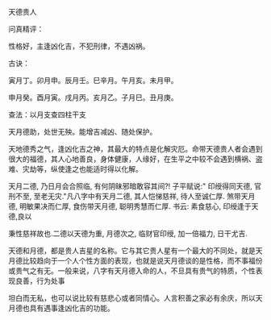 天德贵人

问真精评：

性格好，主逢凶化吉，不犯刑律，不遇凶祸。

古诀：

寅月丁。卯月申。辰月壬。巳辛月。午月亥。未月甲。

申月癸。酉月寅。戌月丙。亥月乙。子月巳。丑月庚。

查法：以月支查四柱干支

天月德助，处世无殃。能增吉减凶、随处保护。

天地德秀之气，逢凶化吉之神，其最大的特点是化解灾厄。命带天德贵人者会遇到很大的福德，其人心地善良，身体健康，人缘好，在生平之中较不会遇到横祸、盗难、灾劫等，纵使逢之也能适时得以化解。

天月二德, 乃日月会合照临, 有何阴昧邪暗敢容其间?! 子平赋说:" 印绶得同天德, 官刑不至, 至老无灾."凡八字中有天月二德, 其人恺悌慈祥, 待人至诚仁厚. 煞带天月德, 明敏果决而仁厚, 食伤带天月德, 聪明秀慧而仁厚. 书云: 素食慈心, 印绶逢于天德,良以

秉性慈祥故也.二德以天德为重, 月德次之, 临财官印绶, 加一倍福力, 日干尤吉.

天德和月德，都是贵人吉星的名称。它与其它贵人星有一个最大的不同处，就是天月德比较趋向于一个人个性方面的表现，也就是说天月德谈的是性格，而不事福份或贵气之有无。一般来说，八字有天月德入命的人，不旦具有贵气的特质，个性表现良善，行为处事

坦白而无私，也可以说比较有慈悲心或者同情心。人言积善之家必有余庆，所以天月德也具有遇事逢凶化吉的功能。


